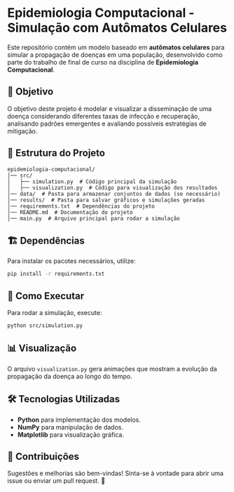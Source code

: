 # Epidemiologia Computacional - Simulação com Autômatos Celulares

Este repositório contém um modelo baseado em **autômatos celulares** para simular a propagação de doenças em uma população, desenvolvido como parte do trabalho de final de curso na disciplina de **Epidemiologia Computacional**.

## 📌 Objetivo
O objetivo deste projeto é modelar e visualizar a disseminação de uma doença considerando diferentes taxas de infecção e recuperação, analisando padrões emergentes e avaliando possíveis estratégias de mitigação.

## 📂 Estrutura do Projeto
```
epidemiologia-computacional/
│── src/  
│   ├── simulation.py  # Código principal da simulação  
│   ├── visualization.py  # Código para visualização dos resultados  
│── data/  # Pasta para armazenar conjuntos de dados (se necessário)  
│── results/  # Pasta para salvar gráficos e simulações geradas  
│── requirements.txt  # Dependências do projeto  
│── README.md  # Documentação do projeto  
│── main.py  # Arquivo principal para rodar a simulação  
```

## 🏗️ Dependências
Para instalar os pacotes necessários, utilize:
```bash
pip install -r requirements.txt
```

## 🚀 Como Executar
Para rodar a simulação, execute:
```bash
python src/simulation.py
```

## 📊 Visualização
O arquivo `visualization.py` gera animações que mostram a evolução da propagação da doença ao longo do tempo.

## 🛠️ Tecnologias Utilizadas
- **Python** para implementação dos modelos.
- **NumPy** para manipulação de dados.
- **Matplotlib** para visualização gráfica.

## 📢 Contribuições
Sugestões e melhorias são bem-vindas! Sinta-se à vontade para abrir uma issue ou enviar um pull request. 🚀
